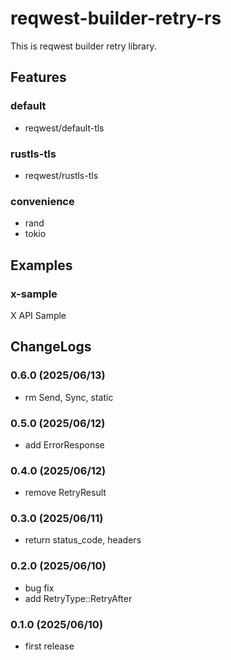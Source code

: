 # reqwest-builder-retry-rs

This is reqwest builder retry library.

## Features
### default
- reqwest/default-tls

### rustls-tls
- reqwest/rustls-tls

### convenience
- rand
- tokio

## Examples

### x-sample
X API Sample

## ChangeLogs
### 0.6.0 (2025/06/13)
- rm Send, Sync, static

### 0.5.0 (2025/06/12)
- add ErrorResponse

### 0.4.0 (2025/06/12)
- remove RetryResult

### 0.3.0 (2025/06/11)
- return status_code, headers

### 0.2.0 (2025/06/10)
- bug fix
- add RetryType::RetryAfter

### 0.1.0 (2025/06/10)
- first release